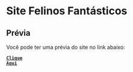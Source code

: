 # Site Felinos Fantásticos

## Prévia

Você pode ter uma prévia do site no link abaixo:

<code><a href="https://fabiacardoso.github.io/site-felinos-fantasticos" target="_blank">**Clique Aqui**</a></code>
  
  
